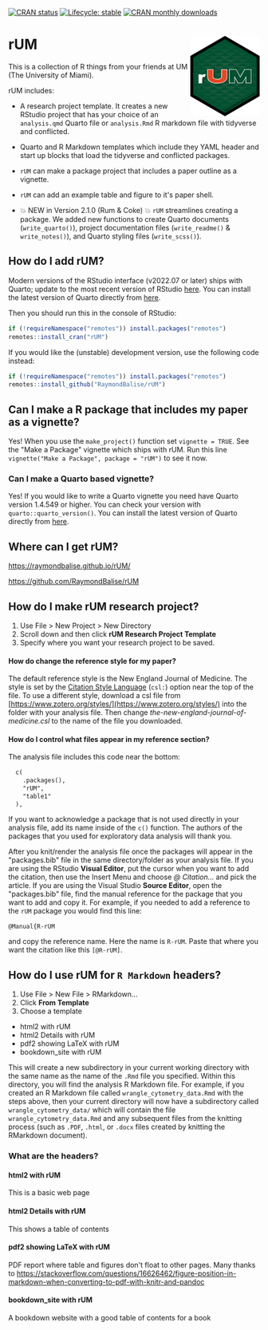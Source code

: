    <!-- badges: start -->
   <!-- [![R-CMD-check](https://img.shields.io/badge/R--CMD--check-passing-brightgreen)](https://github.com/RaymondBalise/rUM) -->
  [![CRAN status](https://www.r-pkg.org/badges/version/rUM)](https://CRAN.R-project.org/package=rUM)
  [![Lifecycle: stable](https://lifecycle.r-lib.org/articles/figures/lifecycle-stable.svg)](https://lifecycle.r-lib.org/articles/stages.html#stable)
  [![CRAN monthly downloads](https://cranlogs.r-pkg.org/badges/rUM)](https://www.r-pkg.org/pkg/rUM)
  <!-- [![CRAN downloads](https://cranlogs.r-pkg.org/badges/grand-total/rUM)](https://cran.r-project.org/package=rUM) -->
  <!-- badges: end -->
  
# rUM <a href='https://raymondbalise.github.io/rUM/'><img src='man/figures/logo.png' align="right" width="139" /></a>
This is a collection of R things from your friends at UM (The University of Miami).

rUM includes:

* A research project template.  It creates a new RStudio project that has your choice of an `analysis.qmd` Quarto file or `analysis.Rmd` R markdown file with tidyverse and conflicted.

* Quarto and R Markdown templates which include they YAML header and start up blocks that load the tidyverse and conflicted packages.

* `rUM` can make a package project that includes a paper outline as a vignette.  

* `rUM` can add an example table and figure to it's paper shell.

* 💥 NEW in Version 2.1.0 (Rum & Coke) 💥 `rUM` streamlines creating a package. We added new functions to create Quarto documents (`write_quarto()`), project documentation files (`write_readme()` & `write_notes()`), and Quarto styling files (`write_scss()`).

## How do I add rUM?

Modern versions of the RStudio interface (v2022.07 or later) ships with Quarto; update to the most recent version of RStudio [here](https://posit.co/download/rstudio-desktop/). You can install the latest version of Quarto directly from [here](https://quarto.org/docs/get-started/).

Then you should run this in the console of RStudio:

```r
if (!requireNamespace("remotes")) install.packages("remotes")
remotes::install_cran("rUM")
```

If you would like the (unstable) development version, use the following code instead:
```r
if (!requireNamespace("remotes")) install.packages("remotes")
remotes::install_github("RaymondBalise/rUM")
```

## Can I make a R package that includes my paper as a vignette?  
Yes!  When you use the `make_project()` function set `vignette = TRUE`.  See the "Make a Package" vignette which ships with rUM. Run this line `vignette("Make a Package", package = "rUM")` to see it now. 

### Can I make a Quarto based vignette?
Yes!  If you would like to write a Quarto vignette you need have Quarto version 1.4.549 or higher.  You can check your version with `quarto::quarto_version()`.  You can install the latest version of Quarto directly from [here](https://quarto.org/docs/get-started/).

## Where can I get rUM?
https://raymondbalise.github.io/rUM/

https://github.com/RaymondBalise/rUM

## How do I make rUM research project?

1. Use File > New Project > New Directory
1. Scroll down and then click **rUM Research Project Template**
1. Specify where you want your research project to be saved.

#### How do change the reference style for my paper?
The default reference style is the New England Journal of Medicine.  The style is set by the [Citation Style Language](https://citationstyles.org/) (`csl:`) option near the top of the file.  To use a different style, download a csl file from [https://www.zotero.org/styles/](https://www.zotero.org/styles/) into the folder with your analysis file.  Then change *the-new-england-journal-of-medicine.csl* to the name of the file you downloaded.

#### How do I control what files appear in my reference section?
The analysis file includes this code near the bottom:

```
  c(
    .packages(),
    "rUM",
    "table1"
  ),
```

If you want to acknowledge a package that is not used directly in your analysis file, add its name inside of the `c()` function.  The authors of the packages that you used for exploratory data analysis will thank you.  

After you knit/render the analysis file once the packages will appear in the "packages.bib" file in the same directory/folder as your analysis file. If you are using the RStudio **Visual Editor**, put the cursor when you want to add the citation, then use the Insert Menu and choose *@ Citation...* and pick the article.  If you are using the Visual Studio **Source Editor**, open the "packages.bib" file, find the manual reference for the package that you want to add and copy it.  For example, if you needed to add a reference to the `rUM` package you would find this line:

```
@Manual{R-rUM
```

and copy the reference name.  Here the name is `R-rUM`. Paste that where you want the citation like this `[@R-rUM]`.

## How do I use rUM for `R Markdown` headers?

1. Use File > New File > RMarkdown...
1. Click **From Template**
1. Choose a template
  + html2 with rUM
  + html2 Details with rUM
  + pdf2 showing LaTeX with rUM
  + bookdown_site with rUM 
  
This will create a new subdirectory in your current working directory with the same name as the name of the `.Rmd` file you specified. Within this directory, you will find the analysis R Markdown file. For example, if you created an R Markdown file called `wrangle_cytometry_data.Rmd` with the steps above, then your current directory will now have a subdirectory called `wrangle_cytometry_data/` which will contain the file `wrangle_cytometry_data.Rmd` and any subsequent files from the knitting process (such as `.PDF`, `.html`, or `.docx` files created by knitting the RMarkdown document).

### What are the headers?

#### html2 with rUM
This is a basic web page

#### html2 Details with rUM
This shows a table of contents

#### pdf2 showing LaTeX with rUM
PDF report where table and figures don't float to other pages.  Many thanks to https://stackoverflow.com/questions/16626462/figure-position-in-markdown-when-converting-to-pdf-with-knitr-and-pandoc

#### bookdown_site with rUM 
A bookdown website with a good table of contents for a book


